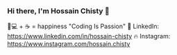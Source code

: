 ### Hi there, I'm Hossain Chisty 👋
👨💻 + ☕ = happiness
"Coding Is Passion"
💼 LinkedIn: https://www.linkedin.com/in/hossain-chisty
🔥 Instagram: https://www.instagram.com/hossain.chisty




